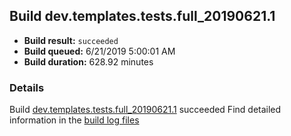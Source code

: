 ## Build dev.templates.tests.full_20190621.1
- **Build result:** `succeeded`
- **Build queued:** 6/21/2019 5:00:01 AM
- **Build duration:** 628.92 minutes
### Details
Build [dev.templates.tests.full_20190621.1](https://winappstudio.visualstudio.com/web/build.aspx?pcguid=a4ef43be-68ce-4195-a619-079b4d9834c2&builduri=vstfs%3a%2f%2f%2fBuild%2fBuild%2f28803) succeeded
Find detailed information in the [build log files](https://uwpctdiags.blob.core.windows.net/buildlogs/dev.templates.tests.full_20190621.1_logs.zip)
